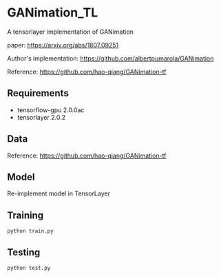 # GANimation_TL

A tensorlayer implementation of GANimation

paper: https://arxiv.org/abs/1807.09251

Author's implementation: https://github.com/albertpumarola/GANimation

Reference: https://github.com/hao-qiang/GANimation-tf

## Requirements
- tensorflow-gpu 2.0.0ac
- tensorlayer 2.0.2

## Data

Reference: https://github.com/hao-qiang/GANimation-tf

## Model

Re-implement model in TensorLayer

## Training
```
python train.py
```

## Testing
```
python test.py
```
